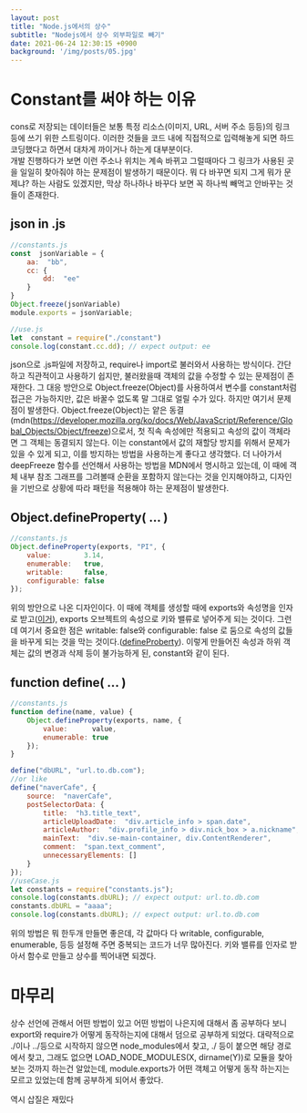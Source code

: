 ```yaml
---
layout: post
title: "Node.js에서의 상수"
subtitle: "Nodejs에서 상수 외부파일로 빼기"
date: 2021-06-24 12:30:15 +0900
background: '/img/posts/05.jpg'
---
```

# Constant를 써야 하는 이유
cons로 저장되는 데이터들은 보통 특정 리소스(이미지, URL, 서버 주소 등등)의 링크 등에 쓰기 위한 스트링이다. 
이러한 것들을 코드 내에 직접적으로 입력해놓게 되면 하드코딩했다고 하면서 대차게 까이거나 하는게 대부분이다.  
개발 진행하다가 보면 이런 주소나 위치는 계속 바뀌고 그럴때마다 그 링크가 사용된 곳을 일일히 찾아줘야 하는 문제점이 발생하기 때문이다.
뭐 다 바꾸면 되지 그게 뭐가 문제냐? 하는 사람도 있겠지만, 막상 하나하나 바꾸다 보면 꼭 하나씩 빼먹고 안바꾸는 것들이 존재한다. 



## json in .js
~~~javascript
//constants.js
const  jsonVariable = {
	aa:  "bb",
	cc: {
		dd:  "ee"
	}
}
Object.freeze(jsonVariable)
module.exports = jsonVariable;

//use.js
let  constant = require("./constant")
console.log(constant.cc.dd); // expect output: ee
~~~
json으로 .js파일에 저장하고, require나 import로 불러와서 사용하는 방식이다.
간단하고 직관적이고 사용하기 쉽지만, 불러왔을때 객체의 값을 수정할 수 있는 문제점이 존재한다. 그 대응 방안으로 Object.freeze(Object)를 사용하여서 변수를 constant처럼 접근은 가능하지만, 값은 바꿀수 없도록 말 그대로 얼릴 수가 있다. 하지만 여기서 문제점이 발생한다.
Object.freeze(Object)는 얕은 동결(mdn(https://developer.mozilla.org/ko/docs/Web/JavaScript/Reference/Global_Objects/Object/freeze)으로서, 첫 직속 속성에만 적용되고 속성의 값이 객체라면 그 객체는 동결되지 않는다. 이는 constant에서 값의 재할당 방지를 위해서 문제가 있을 수 있게 되고, 이를 방지하는 방법을 사용하는게 좋다고 생각했다.
더 나아가서 deepFreeze 함수를 선언해서 사용하는 방법을 MDN에서 명시하고 있는데, 이 때에 객체 내부 참조 그래프를 그려볼때 순환을 포함하지 않는다는 것을 인지해야하고, 디자인을 기반으로 상황에 따라 패턴을 적용해야 하는 문제점이 발생한다. 

## Object.defineProperty( ... )
~~~javascript 
//constants.js
Object.defineProperty(exports, "PI", {
    value:        3.14,
    enumerable:   true,
    writable:     false,
    configurable: false
});
~~~
위의 방안으로 나온 디자인이다. 이 때에 객체를 생성할 때에 exports와 속성명을 인자로 받고([이거](https://nodejs.org/api/modules.html#modules_exports_shortcut)), exports 오브젝트의 속성으로 키와 밸류로 넣어주게 되는 것이다. 그런데 여기서 중요한 점은 writable: false와 configurable: false 로 둠으로 속성의 값들을 바꾸게 되는 것을 막는 것이다.([defineProberty](https://developer.mozilla.org/ko/docs/Web/JavaScript/Reference/Global_Objects/Object/defineProperty)). 이렇게 만들어진 속성과 하위 객체는 값의 변경과 삭제 등이 불가능하게 된, constant와 같이 된다.
## function define( ... )
~~~javascript 
//constants.js
function define(name, value) {
    Object.defineProperty(exports, name, {
        value:      value,
        enumerable: true
    });
}

define("dbURL", "url.to.db.com");
//or like
define("naverCafe", {
	source:  "naverCafe",
	postSelectorData: {
		title:  "h3.title_text",
		articleUploadDate:  "div.article_info > span.date",
		articleAuthor:  "div.profile_info > div.nick_box > a.nickname",
		mainText:  "div.se-main-container, div.ContentRenderer",
		comment:  "span.text_comment",
		unnecessaryElements: []
	}
});
//useCase.js
let constants = require("constants.js");
console.log(constants.dbURL); // expect output: url.to.db.com
constants.dbURL = "aaaa";
console.log(constants.dbURL); // expect output: url.to.db.com

~~~
위의 방법은 뭐 한두개 만들면 좋은데, 각 값마다 다 writable, configurable, enumerable, 등등 설정해 주면 중복되는 코드가 너무 많아진다. 키와 밸류를 인자로 받아서 함수로 만들고 상수를 찍어내면 되겠다.


# 마무리
상수 선언에 관해서 어떤 방법이 있고 어떤 방법이 나은지에 대해서 좀 공부하다 보니 export와 require가 어떻게 동작하는지에 대해서 덤으로 공부하게 되었다. 대략적으로 ./이나 ../등으로 시작하지 않으면 node_modules에서 찾고, ./ 등이 붙으면 해당 경로에서 찾고, 그래도 없으면 LOAD_NODE_MODULES(X, dirname(Y))로 모듈을 찾아보는 것까지 하는건 알았는데, module.exports가 어떤 객체고 어떻게 동작 하는지는 모르고 있었는데 함께 공부하게 되어서 좋았다.

역시 삽질은 재밌다
